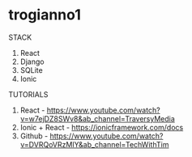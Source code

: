 # trogianno1

STACK
1. React
2. Django
3. SQLite
4. Ionic

TUTORIALS
1. React - https://www.youtube.com/watch?v=w7ejDZ8SWv8&ab_channel=TraversyMedia
2. Ionic + React - https://ionicframework.com/docs
3. Github - https://www.youtube.com/watch?v=DVRQoVRzMIY&ab_channel=TechWithTim
